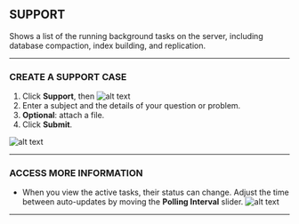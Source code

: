 <link href="http://maxcdn.bootstrapcdn.com/font-awesome/4.2.0/css/font-awesome.min.css" rel="stylesheet">

## SUPPORT

Shows a list of the running background tasks on the server, including database compaction, index building, and replication.

---

### CREATE A SUPPORT CASE
1. Click **Support**, then ![alt text](images/visual_guide/7_support/button.png)
2. Enter a subject and the details of your question or problem.
3. **Optional**: attach a file.
4. Click **Submit**.

![alt text](images/visual_guide/7_support/1.png)

---

### ACCESS MORE INFORMATION
* When you view the active tasks, their status can change. Adjust the time between auto-updates by moving the **Polling Interval** slider.
![alt text](images/visual_guide/7_support/2.png)

---
